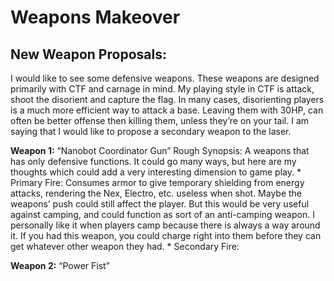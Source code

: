 Weapons Makeover
================

New Weapon Proposals:
---------------------

I would like to see some defensive weapons. These weapons are designed primarily with CTF and carnage in mind. My playing style in CTF is attack, shoot the disorient and capture the flag. In many cases, disorienting players is a much more efficient way to attack a base. Leaving them with 30HP, can often be better offense then killing them, unless they’re on your tail. I am saying that I would like to propose a secondary weapon to the laser.

**Weapon 1:** “Nanobot Coordinator Gun”
Rough Synopsis: A weapons that has only defensive functions. It could go many ways, but here are my thoughts which could add a very interesting dimension to game play.
\* Primary Fire: Consumes armor to give temporary shielding from energy attacks, rendering the Nex, Electro, etc. useless when shot. Maybe the weapons’ push could still affect the player. But this would be very useful against camping, and could function as sort of an anti-camping weapon. I personally like it when players camp because there is always a way around it. If you had this weapon, you could charge right into them before they can get whatever other weapon they had.
\* Secondary Fire:

**Weapon 2:** “Power Fist”
